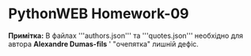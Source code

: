 # PythonWEB Homework-09

**Примітка:** В файлах '''authors.json''' та '''quotes.json''' необхідно для автора **Alexandre Dumas-fils** ' "очепятка" лишній дефіс.
